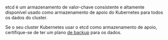 etcd é um armazenamento de valor-chave consistente e altamente disponível usado como armazenamento de apoio do Kubernetes para todos os dados do cluster.

Se o seu cluster Kubernetes usar o etcd como armazenamento de apoio, certifique-se de ter um plano [de backup](https://kubernetes.io/docs/tasks/administer-cluster/configure-upgrade-etcd/#backing-up-an-etcd-cluster) para os dados.